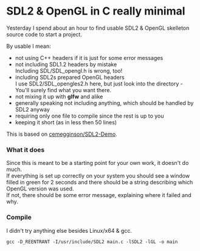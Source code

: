 # SDL2 & OpenGL in C really minimal

Yesterday I spend about an hour to find usable
SDL2 & OpenGL skelleton source code to start a project.

By usable I mean:

- not using C++ headers if it is just for some error messages
- not including SDL1.2 headers by mistake  
Including SDL/SDL_opengl.h is wrong, too!
- including SDL2s prepared OpenGL headers  
I use SDL2/SDL_opengles2.h here, but just look into the directory -  
You'll surely find what you want there.
- not mixing it up with **glfw** and alike
- generally speaking not including anything, which should be handled by SDL2 anyway  
- requiring only one file to compile since the rest is up to you
- keeping it short (as in less then 50 lines)

This is based on [cemegginson/SDL2-Demo](https://github.com/cemegginson/SDL2-Demo).

### What it does
Since this is meant to be a starting point for your own work,
it doesn't do much.  
If everything is set up correctly on your system you should see
a window filled in green for 2 seconds and there should be
a string describing which OpenGL version was used.  
If not, there should be some error message, explaining where it failed and why.

### Compile
I didn't try anything else besides Linux/x64 & gcc.

    gcc -D_REENTRANT -I/usr/include/SDL2 main.c -lSDL2 -lGL -o main